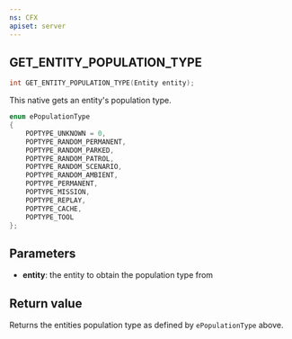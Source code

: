 ```yaml
---
ns: CFX
apiset: server
---
```

## GET_ENTITY_POPULATION_TYPE

```c
int GET_ENTITY_POPULATION_TYPE(Entity entity);
```

This native gets an entity's population type.

```c
enum ePopulationType
{
	POPTYPE_UNKNOWN = 0,
	POPTYPE_RANDOM_PERMANENT,
	POPTYPE_RANDOM_PARKED,
	POPTYPE_RANDOM_PATROL,
	POPTYPE_RANDOM_SCENARIO,
	POPTYPE_RANDOM_AMBIENT,
	POPTYPE_PERMANENT,
	POPTYPE_MISSION,
	POPTYPE_REPLAY,
	POPTYPE_CACHE,
	POPTYPE_TOOL
};
```

## Parameters
* **entity**: the entity to obtain the population type from

## Return value
Returns the entities population type as defined by `ePopulationType` above.
